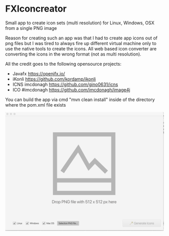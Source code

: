 # FXIconcreator
Small app to create icon sets (multi resolution) for Linux, Windows, OSX from a single PNG image

Reason for creating such an app was that I had to create app icons out of png files but I was tired to always fire up different virtual machine only to use the native tools to create the icons. All web based icon converter are converting the icons in the wrong format (not as multi resolution).

All the credit goes to the following opensource projects:
- Javafx https://openjfx.io/
- iKonli https://github.com/kordamp/ikonli
- ICNS imcdonagh https://github.com/gino0631/icns
- ICO #imcdonagh https://github.com/imcdonagh/image4j

You can build the app via cmd "mvn clean install" inside of the directory where the pom.xml file exists


![Screen1](screen1.png)

